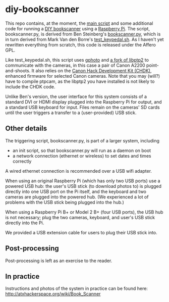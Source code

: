 diy-bookscanner
===============
This repo contains, at the moment, the [main script](bookscanner.py) and some additional code for running a [DIY bookscanner](http://www.diybookscanner.org/) using a [Raspberry Pi](http://www.raspberrypi.org/).  The script, bookscanner.py, is derived from Ben Steinberg's [bookscanner.py](https://github.com/bensteinberg/diy-bookscanner/blob/master/bookscanner.py), which is in turn derived from Mark Van den Borre's [test_keypedal.sh](https://github.com/markvdb/diybookscanner/blob/master/misc/test_keypedal.sh).  As I haven't yet rewritten everything from scratch, this code is released under the Affero GPL.  

Like test_keypedal.sh, this script uses [gphoto](http://www.gphoto.org/) and [a fork of libptp2](https://github.com/jrabbit/libptp-chdk) to communicate with the cameras, in this case a pair of Canon A2200 point-and-shoots.  It also relies on the [Canon Hack Development Kit (CHDK)](http://chdk.wikia.com/), enhanced firmware for selected Canon cameras.  Note that you may (will?) have to compile ptpcam, as the libptp2 you have installed is not likely to include the CHDK code.

Unlike Ben's version, the user interface for this system consists of a standard DVI or HDMI display plugged into the Raspberry Pi for output, and a standard USB keyboard for input.  Files remain on the cameras' SD cards until the user triggers a transfer to a (user-provided) USB stick.

Other details
-------------
The triggering script, bookscanner.py, is part of a larger system, including

* an init script, so that bookscanner.py will run as a daemon on boot
* a network connection (ethernet or wireless) to set dates and times correctly

A wired ethernet connection is recommended over a USB wifi adapter.

When using an original Raspberry Pi (which has only two USB ports) use a powered USB hub: the user's USB stick (to download photos to) is plugged directly into one USB port on the Pi itself, and the keyboard and two cameras are plugged into the powered hub.  (We experienced a lot of problems with the USB stick being plugged into the hub.)

When using a Raspberry Pi B+ or Model 2 B+ (four USB ports), the USB hub is not necessary; plug the two cameras, keyboard, and user's USB stick directly into the Pi.

We provided a USB extension cable for users to plug their USB stick into.

Post-processing
---------------
Post-processing is left as an exercise to the reader.

In practice
-----------
Instructions and photos of the system in practice can be found here: http://atxhackerspace.org/wiki/Book_Scanner

